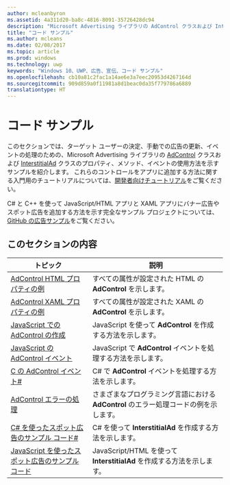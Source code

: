 ```yaml
---
author: mcleanbyron
ms.assetid: 4a311d20-ba8c-4816-8091-35726428dc94
description: "Microsoft Advertising ライブラリの AdControl クラスおよび InterstitialAd クラスのプロパティ、メソッド、イベントの使用方法を示す追加のサンプルを紹介します。"
title: "コード サンプル"
ms.author: mcleans
ms.date: 02/08/2017
ms.topic: article
ms.prod: windows
ms.technology: uwp
keywords: "Windows 10、UWP、広告、宣伝、コード サンプル"
ms.openlocfilehash: cb10a81c2fac1a14ae6e3a7eec20953d4267164d
ms.sourcegitcommit: 909d859a0f11981a8d1beac0da35f779786a6889
translationtype: HT
---
```

# <a name="code-samples"></a>コード サンプル




このセクションでは、ターゲット ユーザーの決定、手動での広告の更新、イベントの処理のための、Microsoft Advertising ライブラリの [AdControl](https://msdn.microsoft.com/library/windows/apps/microsoft.advertising.winrt.ui.adcontrol.aspx) クラスおよび [InterstitialAd](https://msdn.microsoft.com/library/windows/apps/microsoft.advertising.winrt.ui.interstitialad.aspx) クラスのプロパティ、メソッド、イベントの使用方法を示すサンプルを紹介します。 これらのコントロールをアプリに追加する方法に関する入門用のチュートリアルについては、[開発者向けチュートリアル](developer-walkthroughs.md)をご覧ください。

C# と C++ を使って JavaScript/HTML アプリと XAML アプリにバナー広告やスポット広告を追加する方法を示す完全なサンプル プロジェクトについては、[GitHub の広告サンプル](http://aka.ms/githubads)をご覧ください。

## <a name="in-this-section"></a>このセクションの内容

|  トピック    | 説明 |               
|----------|-------|
| [AdControl HTML プロパティの例](html-properties-example.md)     | すべての属性が設定された HTML の **AdControl** を示します。        |
| [AdControl XAML プロパティの例](xaml-properties-example.md)     | すべての属性が設定された XAML の **AdControl** を示します。        |
| [JavaScript での AdControl の作成](create-an-adcontrol-in-javascript.md)     | JavaScript を使って **AdControl** を作成する方法を示します。        |
| [JavaScript の AdControl イベント](adcontrol-events-in-javascript.md)     | JavaScript で **AdControl** イベントを処理する方法を示します。       |
| [C の AdControl イベント#](adcontrol-events-in-c.md)     | C# で **AdControl** イベントを処理する方法を示します。       |
| [AdControl エラーの処理](adcontrol-error-handling.md)     | さまざまなプログラミング言語における **AdControl** のエラー処理コードの例を示します。        |
| [C# を使ったスポット広告のサンプル コード#](interstitial-ad-sample-code-in-c.md)   | C# を使って <strong>InterstitialAd</strong> を作成する方法を示します。        |
| [JavaScript を使ったスポット広告のサンプル コード](interstitial-ad-sample-code-in-javascript.md)       | JavaScript/HTML を使って <strong>InterstitialAd</strong> を作成する方法を示します。        |



 

 

 
